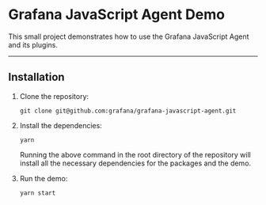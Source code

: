 # Grafana JavaScript Agent Demo

This small project demonstrates how to use the Grafana JavaScript Agent and its plugins.

---

## Installation

1. Clone the repository:

   ```shell
   git clone git@github.com:grafana/grafana-javascript-agent.git
   ```

2. Install the dependencies:

   ```shell
   yarn
   ```

   Running the above command in the root directory of the repository will install all the necessary dependencies for
   the packages and the demo.

3. Run the demo:

   ```shell
   yarn start
   ```
